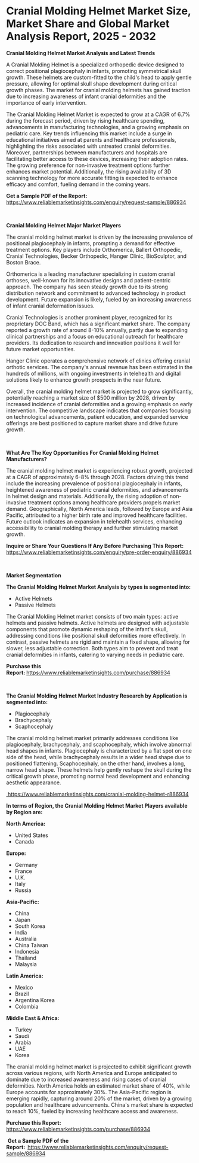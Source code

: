 <p><h1>Cranial Molding Helmet Market Size, Market Share and Global Market Analysis Report, 2025 - 2032</h1></p><p><strong>Cranial Molding Helmet Market Analysis and Latest Trends</strong></p>
<p><p>A Cranial Molding Helmet is a specialized orthopedic device designed to correct positional plagiocephaly in infants, promoting symmetrical skull growth. These helmets are custom-fitted to the child's head to apply gentle pressure, allowing for optimal skull shape development during critical growth phases. The market for cranial molding helmets has gained traction due to increasing awareness of infant cranial deformities and the importance of early intervention.</p><p>The Cranial Molding Helmet Market is expected to grow at a CAGR of 6.7% during the forecast period, driven by rising healthcare spending, advancements in manufacturing technologies, and a growing emphasis on pediatric care. Key trends influencing this market include a surge in educational initiatives aimed at parents and healthcare professionals, highlighting the risks associated with untreated cranial deformities. Moreover, partnerships between manufacturers and hospitals are facilitating better access to these devices, increasing their adoption rates. The growing preference for non-invasive treatment options further enhances market potential. Additionally, the rising availability of 3D scanning technology for more accurate fitting is expected to enhance efficacy and comfort, fueling demand in the coming years.</p></p>
<p><strong>Get a Sample PDF of the Report:&nbsp;</strong> <a href="https://www.reliablemarketinsights.com/enquiry/request-sample/886934?utm_campaign=3517&utm_medium=2&utm_source=Github&utm_content=ia&utm_term=13042025&utm_id=cranial-molding-helmet">https://www.reliablemarketinsights.com/enquiry/request-sample/886934</a></p>
<p>&nbsp;</p>
<p><strong>Cranial Molding Helmet Major Market Players</strong></p>
<p><p>The cranial molding helmet market is driven by the increasing prevalence of positional plagiocephaly in infants, prompting a demand for effective treatment options. Key players include Orthomerica, Ballert Orthopedic, Cranial Technologies, Becker Orthopedic, Hanger Clinic, BioSculptor, and Boston Brace.</p><p>Orthomerica is a leading manufacturer specializing in custom cranial orthoses, well-known for its innovative designs and patient-centric approach. The company has seen steady growth due to its strong distribution network and commitment to advanced technology in product development. Future expansion is likely, fueled by an increasing awareness of infant cranial deformation issues.</p><p>Cranial Technologies is another prominent player, recognized for its proprietary DOC Band, which has a significant market share. The company reported a growth rate of around 8-10% annually, partly due to expanding clinical partnerships and a focus on educational outreach for healthcare providers. Its dedication to research and innovation positions it well for future market opportunities.</p><p>Hanger Clinic operates a comprehensive network of clinics offering cranial orthotic services. The company's annual revenue has been estimated in the hundreds of millions, with ongoing investments in telehealth and digital solutions likely to enhance growth prospects in the near future.</p><p>Overall, the cranial molding helmet market is projected to grow significantly, potentially reaching a market size of $500 million by 2028, driven by increased incidence of cranial deformities and a growing emphasis on early intervention. The competitive landscape indicates that companies focusing on technological advancements, patient education, and expanded service offerings are best positioned to capture market share and drive future growth.</p></p>
<p>&nbsp;</p>
<p><strong>What Are The Key Opportunities For Cranial Molding Helmet Manufacturers?</strong></p>
<p><p>The cranial molding helmet market is experiencing robust growth, projected at a CAGR of approximately 6-8% through 2028. Factors driving this trend include the increasing prevalence of positional plagiocephaly in infants, heightened awareness of pediatric cranial deformities, and advancements in helmet design and materials. Additionally, the rising adoption of non-invasive treatment options among healthcare providers propels market demand. Geographically, North America leads, followed by Europe and Asia Pacific, attributed to a higher birth rate and improved healthcare facilities. Future outlook indicates an expansion in telehealth services, enhancing accessibility to cranial molding therapy and further stimulating market growth.</p></p>
<p><strong>Inquire or Share Your Questions If Any Before Purchasing This Report:</strong> <a href="https://www.reliablemarketinsights.com/enquiry/pre-order-enquiry/886934?utm_campaign=3517&utm_medium=2&utm_source=Github&utm_content=ia&utm_term=13042025&utm_id=cranial-molding-helmet">https://www.reliablemarketinsights.com/enquiry/pre-order-enquiry/886934</a></p>
<p>&nbsp;</p>
<p><strong>Market Segmentation</strong></p>
<p><strong>The Cranial Molding Helmet Market Analysis by types is segmented into:</strong></p>
<p><ul><li>Active Helmets</li><li>Passive Helmets</li></ul></p>
<p><p>The Cranial Molding Helmet market consists of two main types: active helmets and passive helmets. Active helmets are designed with adjustable components that promote dynamic reshaping of the infant's skull, addressing conditions like positional skull deformities more effectively. In contrast, passive helmets are rigid and maintain a fixed shape, allowing for slower, less adjustable correction. Both types aim to prevent and treat cranial deformities in infants, catering to varying needs in pediatric care.</p></p>
<p><strong>Purchase this Report:&nbsp;</strong><a href="https://www.reliablemarketinsights.com/purchase/886934?utm_campaign=3517&utm_medium=2&utm_source=Github&utm_content=ia&utm_term=13042025&utm_id=cranial-molding-helmet">https://www.reliablemarketinsights.com/purchase/886934</a></p>
<p>&nbsp;</p>
<p><strong>The Cranial Molding Helmet Market Industry Research by Application is segmented into:</strong></p>
<p><ul><li>Plagiocephaly</li><li>Brachycephaly</li><li>Scaphocephaly</li></ul></p>
<p><p>The cranial molding helmet market primarily addresses conditions like plagiocephaly, brachycephaly, and scaphocephaly, which involve abnormal head shapes in infants. Plagiocephaly is characterized by a flat spot on one side of the head, while brachycephaly results in a wider head shape due to positioned flattening. Scaphocephaly, on the other hand, involves a long, narrow head shape. These helmets help gently reshape the skull during the critical growth phase, promoting normal head development and enhancing aesthetic appearance.</p></p>
<p><a href="https://www.reliablemarketinsights.com/cranial-molding-helmet-r886934?utm_campaign=3517&utm_medium=2&utm_source=Github&utm_content=ia&utm_term=13042025&utm_id=cranial-molding-helmet">&nbsp;https://www.reliablemarketinsights.com/cranial-molding-helmet-r886934</a></p>
<p><strong>In terms of Region, the Cranial Molding Helmet Market Players available by Region are:</strong></p>
<p>
    <p> <strong> North America: </strong>
        <ul>
            <li>United States</li>
            <li>Canada</li>
        </ul>
        </p> 
    <p> <strong> Europe: </strong>
        <ul>
            <li>Germany</li>
            <li>France</li>
            <li>U.K.</li>
            <li>Italy</li>
            <li>Russia</li>
        </ul>
        </p> 
    <p> <strong> Asia-Pacific: </strong>
        <ul>
            <li>China</li>
            <li>Japan</li>
            <li>South Korea</li>
            <li>India</li>
            <li>Australia</li>
            <li>China Taiwan</li>
            <li>Indonesia</li>
            <li>Thailand</li>
            <li>Malaysia</li>
        </ul>
        </p> 
    <p> <strong> Latin America: </strong>
        <ul>
            <li>Mexico</li>
            <li>Brazil</li>
            <li>Argentina Korea</li>
            <li>Colombia</li>
        </ul>
        </p> 
    <p> <strong> Middle East & Africa: </strong>
        <ul>
            <li>Turkey</li>
            <li>Saudi</li>
            <li>Arabia</li>
            <li>UAE</li>
            <li>Korea</li>
        </ul>
    </p>
    </p>
<p><p>The cranial molding helmet market is projected to exhibit significant growth across various regions, with North America and Europe anticipated to dominate due to increased awareness and rising cases of cranial deformities. North America holds an estimated market share of 40%, while Europe accounts for approximately 30%. The Asia-Pacific region is emerging rapidly, capturing around 20% of the market, driven by a growing population and healthcare advancements. China's market share is expected to reach 10%, fueled by increasing healthcare access and awareness.</p></p>
<p><strong>Purchase this Report: </strong><a href="https://www.reliablemarketinsights.com/purchase/886934?utm_campaign=3517&utm_medium=2&utm_source=Github&utm_content=ia&utm_term=13042025&utm_id=cranial-molding-helmet">https://www.reliablemarketinsights.com/purchase/886934</a></p>
<p>&nbsp;<strong>Get a Sample PDF of the Report:&nbsp;&nbsp;</strong><a href="https://www.reliablemarketinsights.com/enquiry/request-sample/886934?utm_campaign=3517&utm_medium=2&utm_source=Github&utm_content=ia&utm_term=13042025&utm_id=cranial-molding-helmet">https://www.reliablemarketinsights.com/enquiry/request-sample/886934</a></p>
<p><strong></strong></p>
<p><p></p><p></p><p></p></p>
